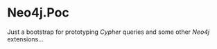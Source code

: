 # Neo4j.Poc

Just a bootstrap for prototyping *Cypher* queries and some other *Neo4j* extensions...

